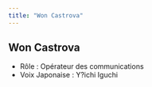 ```yaml
---
title: "Won Castrova"
---
```


Won Castrova
------------


- Rôle : Opérateur des communications  
- Voix Japonaise : Y?ichi Iguchi

